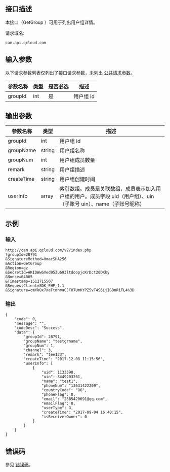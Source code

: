 ## 接口描述

本接口（GetGroup ）可用于列出用户组详情。

请求域名:

```
cam.api.qcloud.com
```

## 输入参数

以下请求参数列表仅列出了接口请求参数，未列出 [公共请求参数](/document/api/213/6976)。

| 参数名称 | 类型 | 是否必选 | 描述      |
| -------- | ---- | -------- | --------- |
| groupId  | int  | 是       | 用户组 id |

## 输出参数

| 参数名称   | 类型   | 描述                                                         |
| ---------- | ------ | ------------------------------------------------------------ |
| groupId    | int    | 用户组 id                                                    |
| groupName  | string | 用户组名称                                                   |
| groupNum   | int    | 用户组成员数量                                               |
| remark     | string | 用户组描述                                                   |
| createTime | string | 用户组创建时间                                               |
| userInfo   | array  | 索引数组。成员是关联数组，成员表示加入用户组的用户。成员字段 uid（用户组）、uin（子账号 uin）、name（子账号昵称） |

## 示例

### 输入

```
http://cam.api.qcloud.com/v2/index.php
?groupId=28791
&SignatureMethod=HmacSHA256
&Action=GetGroup
&Region=gz
&SecretId=AKIDWwGVed95Zu693ltdoopjcKrDct20DKky
&Nonce=64065
&Timestamp=1512715507
&RequestClient=SDK_PHP_1.1
&Signature=cmXkOx7XeFtmhmaCJTUTUmKYPZ5vT4S6LjIGBnRiTL4%3D
```

### 输出

```
{
    "code": 0,
    "message": "",
    "codeDesc": "Success",
    "data": {
        "groupId": 28791,
        "groupName": "testgrname",
        "groupNum": 1,
        "channel": 3,
        "remark": "tee123",
        "createTime": "2017-12-08 11:15:56",
        "userInfo": [
            {
                "uid": 1133398,
                "uin": 3449203261,
                "name": "test1",
                "phoneNum": "13631422209",
                "countryCode": "86",
                "phoneFlag": 0,
                "email": "2385420691@qq.com",
                "emailFlag": 0,
                "userType": 3,
                "createTime": "2017-09-04 16:40:15",
                "isReceiverOwner": 0
            }
        ]
    }
}
```

## 错误码

参见 [错误码](/document/product/598/13884)。